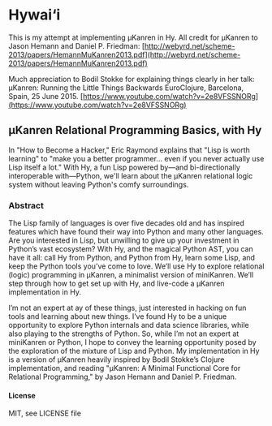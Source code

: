 # Hywai‘i

This is my attempt at implementing μKanren in Hy.
All credit for μKanren to Jason Hemann and Daniel P. Friedman:
[http://webyrd.net/scheme-2013/papers/HemannMuKanren2013.pdf](http://webyrd.net/scheme-2013/papers/HemannMuKanren2013.pdf)

Much appreciation to Bodil Stokke for explaining things clearly in her talk:
μKanren: Running the Little Things Backwards
EuroClojure, Barcelona, Spain, 25 June 2015.
[https://www.youtube.com/watch?v=2e8VFSSNORg](https://www.youtube.com/watch?v=2e8VFSSNORg)

## μKanren Relational Programming Basics, with Hy
In "How to Become a Hacker," Eric Raymond explains that "Lisp is worth learning" to "make you a better programmer... even if you never actually use Lisp itself a lot." With Hy, a fun Lisp powered by—and bi-directionally interoperable with—Python, we'll learn about the μKanren relational logic system without leaving Python's comfy surroundings.

### Abstract
The Lisp family of languages is over five decades old and has inspired features which have found their way into Python and many other languages. Are you interested in Lisp, but unwilling to give up your investment in Python’s vast ecosystem? With Hy, and the magical Python AST, you can have it all: call Hy from Python, and Python from Hy, learn some Lisp, and keep the Python tools you’ve come to love. We’ll use Hy to explore relational (logic) programming in μKanren, a minimalist version of miniKanren. We’ll step through how to get set up with Hy, and live-code a μKanren implementation in Hy.

I’m not an expert at ay of these things, just interested in hacking on fun tools and learning about new things. I’ve found Hy to be a unique opportunity to explore Python internals and data science libraries, while also playing to the strengths of Python. So, while I’m not an expert at miniKanren or Python, I hope to convey the learning opportunity posed by the exploration of the mixture of Lisp and Python. My implementation in Hy is a version of μKanren heavily inspired by Bodil Stokke’s Clojure implementation, and reading "μKanren: A Minimal Functional Core for Relational Programming," by Jason Hemann and Daniel P. Friedman.

#### License
MIT, see LICENSE file